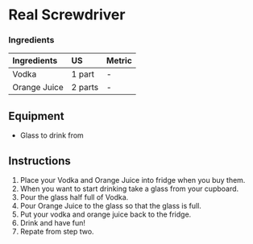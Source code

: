 # Real Screwdriver

### Ingredients

|Ingredients | US    |Metric |
|:-----------|:------|:------|
| Vodka | 1 part | - |
| Orange Juice | 2 parts | - |

## Equipment

* Glass to drink from

## Instructions

1. Place your Vodka and Orange Juice into fridge when you buy them.
2. When you want to start drinking take a glass from your cupboard.
3. Pour the glass half full of Vodka.
4. Pour Orange Juice to the glass so that the glass is full.
5. Put your vodka and orange juice back to the fridge.
6. Drink and have fun!
7. Repate from step two.
